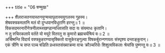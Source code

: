 +++
title = "06 षण्मुखः"

+++
शैलराजतनयास्तनयुग्मव्यापृतास्ययुगलस्य गुहस्य।  
शेषवक्त्रकमलानि मलं वो दुग्धपानविधुराणि हरन्तु॥ 1 ॥  
विकसदमरनारीनेत्रनीलाब्जखण्डान्यधिवसति सदा यः संयमाधः कृतानि।  
न तु रुचिरकलापे वर्तते यो मयूरे वितरतु स कुमारो ब्रह्मचर्यश्रियं वः॥ 2 ॥  
अर्चिष्मन्ति विदार्य वक्त्रकुहराण्यासृक्कितो वासुकेरङ्गुल्या विषकर्बुरान्गणयतः संस्पृश्य दन्ताङ्कुरान्।  
एकं त्रीणि च सप्त पञ्च षडिति प्रध्वस्तसंख्याक्रमा वाचः क्रौञ्चरिपोः शिशुत्वविकलाः श्रेयांसि पुष्णन्तु वः॥ 3 ॥  

